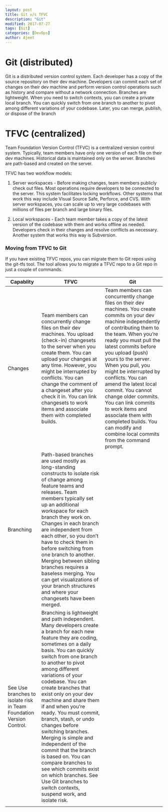 ```yaml
---
layout: post
title: Git v/s TFVC
description: "Git"
modified: 2017-07-27
tags: [Git]
categories: [DevOps]
author: Ajeet
---
```




# Git (distributed)
Git is a distributed version control system. Each developer has a copy of the source repository on their dev machine. Developers can commit each set of changes on their dev machine and perform version control operations such as history and compare without a network connection. Branches are lightweight. When you need to switch contexts, you can create a private local branch. You can quickly switch from one branch to another to pivot among different variations of your codebase. Later, you can merge, publish, or dispose of the branch

# TFVC (centralized)
Team Foundation Version Control (TFVC) is a centralized version control system. Typically, team members have only one version of each file on their dev machines. Historical data is maintained only on the server. Branches are path-based and created on the server.

TFVC has two workflow models:

1.	Server workspaces - Before making changes, team members publicly check out files. Most operations require developers to be connected to the server. This system facilitates locking workflows. Other systems that work this way include Visual Source Safe, Perforce, and CVS. With server workspaces, you can scale up to very large codebases with millions of files per branch and large binary files.

2.	Local workspaces - Each team member takes a copy of the latest version of the codebase with them and works offline as needed. Developers check in their changes and resolve conflicts as necessary. Another system that works this way is Subversion.

### Moving from TFVC to Git
If you have existing TFVC repos, you can migrate them to Git repos using the git-tfs tool. The tool allows you to migrate a TFVC repo to a Git repo in just a couple of commands.


|   Capablity	| TFVC   	|  Git  	|  
|---	|---	|---	|
|  Changes 	|  Team members can concurrently change files on their dev machines. You upload (check-in) changesets to the server when you create them. You can upload your changes at any time. However, you might be interrupted by conflicts. You can change the comment of a changeset after you check it in. You can link changesets to work items and associate them with completed builds. 	| 	Team members can concurrently change files on their dev machines. You create commits on your dev machine independently of contributing them to the team. When you’re ready you must pull the latest commits before you upload (push) yours to the server. When you pull, you might be interrupted by conflicts. You can amend the latest local commit. You cannot change older commits. You can link commits to work items and associate them with completed builds. You can modify and combine local commits from the command prompt.| 
|   Branching	|  	Path-based branches are used mostly as long-standing constructs to isolate risk of change among feature teams and releases. Team members typically set up an additional workspace for each branch they work on. Changes in each branch are independent from each other, so you don’t have to check them in before switching from one branch to another. Merging between sibling branches requires a baseless merging. You can get visualizations of your branch structures and where your changesets have been merged.
See Use branches to isolate risk in Team Foundation Version Control. 	|  Branching is lightweight and path independent. Many developers create a branch for each new feature they are coding, sometimes on a daily basis. You can quickly switch from one branch to another to pivot among different variations of your codebase. You can create branches that exist only on your dev machine and share them if and when you’re ready. You must commit, branch, stash, or undo changes before switching branches. Merging is simple and independent of the commit that the branch is based on. You can compare branches to see which commits exist on which branches. See Use Git branches to switch contexts, suspend work, and isolate risk. |
|   	|   	|   	|
